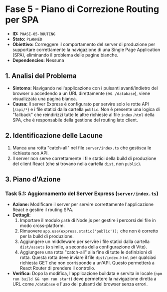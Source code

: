 # Fase 5 - Piano di Correzione Routing per SPA

- **ID:** `PHASE-05-ROUTING`
- **Stato:** `PLANNED`
- **Obiettivo:** Correggere il comportamento del server di produzione per supportare correttamente la navigazione di una Single Page Application (SPA), eliminando il problema delle pagine bianche.
- **Dependencies:** Nessuna

## 1. Analisi del Problema

- **Sintomo:** Navigando nell'applicazione con i pulsanti avanti/indietro del browser o accedendo a un URL direttamente (es. `/database`), viene visualizzata una pagina bianca.
- **Causa:** Il server Express è configurato per servire solo le rotte API (`/api/*`) e i file statici dalla cartella `public`. Non è presente una logica di "fallback" che reindirizzi tutte le altre richieste al file `index.html` della SPA, che è responsabile della gestione del routing lato client.

## 2. Identificazione delle Lacune

1.  Manca una rotta "catch-all" nel file `server/index.ts` che gestisca le richieste non API.
2.  Il server non serve correttamente i file statici della build di produzione del client React (che si trovano nella cartella `dist`, non `public`).

## 3. Piano d'Azione

### Task 5.1: Aggiornamento del Server Express (`server/index.ts`)

- **Azione:** Modificare il server per servire correttamente l'applicazione React e gestire il routing SPA.
- **Dettagli:**
    1.  Importare il modulo `path` di Node.js per gestire i percorsi dei file in modo cross-platform.
    2.  Rimuovere `app.use(express.static('public'));` che non è corretto per la build di produzione.
    3.  Aggiungere un middleware per servire i file statici dalla cartella `dist/assets` (o simile, a seconda della configurazione di Vite).
    4.  Aggiungere una rotta "catch-all" alla fine di tutte le definizioni di rotta. Questa rotta deve inviare il file `dist/index.html` per qualsiasi richiesta GET che non corrisponde a un'API. Questo permetterà a React Router di prendere il controllo.
- **Verifica:** Dopo la modifica, l'applicazione buildata e servita in locale (`npm run build && npm run start`) deve permettere la navigazione diretta a URL come `/database` e l'uso dei pulsanti del browser senza errori. 